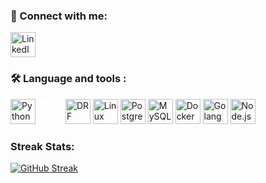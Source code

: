 ### 🔗 Connect with me:
<p align="left">
 
  <a href="https://www.linkedin.com/in/shahab-bozorgi/" target="_blank">
    <img src="https://cdn.jsdelivr.net/gh/devicons/devicon/icons/linkedin/linkedin-original.svg" width="40px" title="LinkedIn"/>
  </a>
</p>

### 🛠 Language and tools :
<p align="left">
  <img src="https://cdn.jsdelivr.net/gh/devicons/devicon/icons/python/python-original.svg" width="40px" title="Python"/>
  <img src="https://cdn.jsdelivr.net/gh/devicons/devicon@latest/icons/django/django-plain.svg" width="40px" title="Django"/ style="filter: brightness(0) invert(1);" />
  <img src="https://cdn.jsdelivr.net/gh/devicons/devicon@latest/icons/djangorest/djangorest-original-wordmark.svg" width="40px" title="DRF"/>
  <img src="https://cdn.jsdelivr.net/gh/devicons/devicon@latest/icons/linux/linux-plain.svg" width="40px" title="Linux"/>
  <img src="https://cdn.jsdelivr.net/gh/devicons/devicon@latest/icons/postgresql/postgresql-plain.svg" width="40px" title="PostgreSQL"/>
  <img src="https://cdn.jsdelivr.net/gh/devicons/devicon/icons/mysql/mysql-original.svg" width="40px" title="MySQL"/>
  <img src="https://cdn.jsdelivr.net/gh/devicons/devicon@latest/icons/docker/docker-original.svg" width="40px" title="Docker"/>
  <img src="https://cdn.jsdelivr.net/gh/devicons/devicon/icons/go/go-original.svg" width="40px" title="Golang"/>
  <img src="https://cdn.jsdelivr.net/gh/devicons/devicon@latest/icons/nodejs/nodejs-original-wordmark.svg"  width="40px" title="Node.js"/>
</p>



###  Streak Stats:
[![GitHub Streak](https://streak-stats.demolab.com/?user=shahab-bozorgi&theme=dark)](https://git.io/streak-stats)





